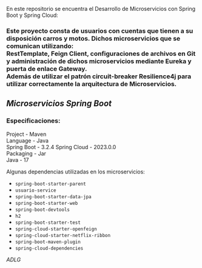 En este repositorio se encuentra el Desarrollo de Microservicios con Spring Boot y Spring Cloud:

<h3>
Este proyecto consta de usuarios con cuentas que tienen a su disposición carros y motos.
Dichos microservicios que se comunican utilizando:<br>
RestTemplate, Feign Client, configuraciones de archivos en Git y administración de dichos microservicios mediante Eureka y puerta de enlace Gateway.<br>
Además de utilizar el patrón circuit-breaker Resilience4j para utilizar correctamente la arquitectura de Microservicios.
</h3>

## ***Microservicios Spring Boot***

### Especificaciones:

Project - Maven <br>
Language - Java <br>
Spring Boot - 3.2.4
Spring Cloud - 2023.0.0 <br>
Packaging - Jar <br>
Java - 17 <br>

Algunas dependencias utilizadas en los microservicios:
* `spring-boot-starter-parent`
* `usuario-service`
* `spring-boot-starter-data-jpa`
* `spring-boot-starter-web`
* `spring-boot-devtools`
* `h2`
* `spring-boot-starter-test`
* `spring-cloud-starter-openfeign`
* `spring-cloud-starter-netflix-ribbon`
* `spring-boot-maven-plugin`
* `spring-cloud-dependencies`

*ADLG*

